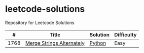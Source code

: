 # leetcode-solutions
Repository for Leetcode Solutions


| #    | Title                     | Solution                            | Difficulty |
|------|---------------------------|-------------------------------------|------------|
| 1768 | [Merge Strings Alternately](https://leetcode.com/problems/merge-strings-alternately/) | [Python](./algorithms/strings/merge_strings_alternately.py) | Easy     | 412  | [Fizz Buzz](https://leetcode.com/problems/fizz-buzz/description/)| [Python](./algorithms/strings/fizz_buzz.py) | Easy
